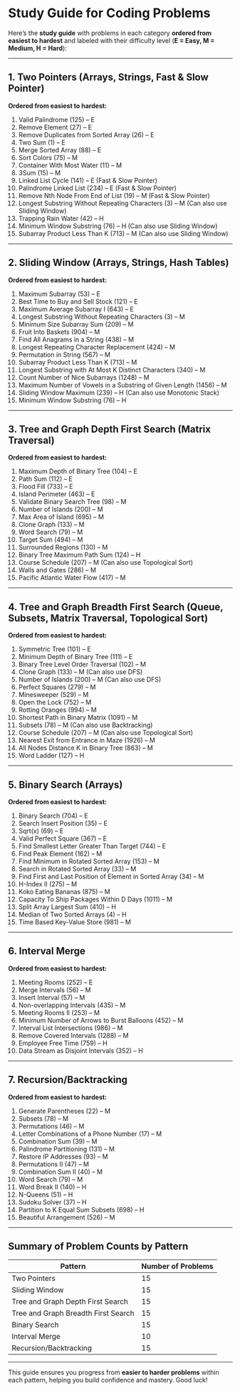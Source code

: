 # **Study Guide for Coding Problems**

Here’s the **study guide** with problems in each category **ordered from easiest to hardest** and labeled with their difficulty level (**E = Easy, M = Medium, H = Hard**):

---

## **1. Two Pointers (Arrays, Strings, Fast & Slow Pointer)**
**Ordered from easiest to hardest:**
1. Valid Palindrome (125) – E
2. Remove Element (27) – E
3. Remove Duplicates from Sorted Array (26) – E
4. Two Sum (1) – E
5. Merge Sorted Array (88) – E
6. Sort Colors (75) – M
7. Container With Most Water (11) – M
8. 3Sum (15) – M
9. Linked List Cycle (141) – E (Fast & Slow Pointer)
10. Palindrome Linked List (234) – E (Fast & Slow Pointer)
11. Remove Nth Node From End of List (19) – M (Fast & Slow Pointer)
12. Longest Substring Without Repeating Characters (3) – M (Can also use Sliding Window)
13. Trapping Rain Water (42) – H
14. Minimum Window Substring (76) – H (Can also use Sliding Window)
15. Subarray Product Less Than K (713) – M (Can also use Sliding Window)

---

## **2. Sliding Window (Arrays, Strings, Hash Tables)**
**Ordered from easiest to hardest:**
1. Maximum Subarray (53) – E
2. Best Time to Buy and Sell Stock (121) – E
3. Maximum Average Subarray I (643) – E
4. Longest Substring Without Repeating Characters (3) – M
5. Minimum Size Subarray Sum (209) – M
6. Fruit Into Baskets (904) – M
7. Find All Anagrams in a String (438) – M
8. Longest Repeating Character Replacement (424) – M
9. Permutation in String (567) – M
10. Subarray Product Less Than K (713) – M
11. Longest Substring with At Most K Distinct Characters (340) – M
12. Count Number of Nice Subarrays (1248) – M
13. Maximum Number of Vowels in a Substring of Given Length (1456) – M
14. Sliding Window Maximum (239) – H (Can also use Monotonic Stack)
15. Minimum Window Substring (76) – H

---

## **3. Tree and Graph Depth First Search (Matrix Traversal)**
**Ordered from easiest to hardest:**
1. Maximum Depth of Binary Tree (104) – E
2. Path Sum (112) – E
3. Flood Fill (733) – E
4. Island Perimeter (463) – E
5. Validate Binary Search Tree (98) – M
6. Number of Islands (200) – M
7. Max Area of Island (695) – M
8. Clone Graph (133) – M
9. Word Search (79) – M
10. Target Sum (494) – M
11. Surrounded Regions (130) – M
12. Binary Tree Maximum Path Sum (124) – H
13. Course Schedule (207) – M (Can also use Topological Sort)
14. Walls and Gates (286) – M
15. Pacific Atlantic Water Flow (417) – M

---

## **4. Tree and Graph Breadth First Search (Queue, Subsets, Matrix Traversal, Topological Sort)**
**Ordered from easiest to hardest:**
1. Symmetric Tree (101) – E
2. Minimum Depth of Binary Tree (111) – E
3. Binary Tree Level Order Traversal (102) – M
4. Clone Graph (133) – M (Can also use DFS)
5. Number of Islands (200) – M (Can also use DFS)
6. Perfect Squares (279) – M
7. Minesweeper (529) – M
8. Open the Lock (752) – M
9. Rotting Oranges (994) – M
10. Shortest Path in Binary Matrix (1091) – M
11. Subsets (78) – M (Can also use Backtracking)
12. Course Schedule (207) – M (Can also use Topological Sort)
13. Nearest Exit from Entrance in Maze (1926) – M
14. All Nodes Distance K in Binary Tree (863) – M
15. Word Ladder (127) – H

---

## **5. Binary Search (Arrays)**
**Ordered from easiest to hardest:**
1. Binary Search (704) – E
2. Search Insert Position (35) – E
3. Sqrt(x) (69) – E
4. Valid Perfect Square (367) – E
5. Find Smallest Letter Greater Than Target (744) – E
6. Find Peak Element (162) – M
7. Find Minimum in Rotated Sorted Array (153) – M
8. Search in Rotated Sorted Array (33) – M
9. Find First and Last Position of Element in Sorted Array (34) – M
10. H-Index II (275) – M
11. Koko Eating Bananas (875) – M
12. Capacity To Ship Packages Within D Days (1011) – M
13. Split Array Largest Sum (410) – H
14. Median of Two Sorted Arrays (4) – H
15. Time Based Key-Value Store (981) – M

---

## **6. Interval Merge**
**Ordered from easiest to hardest:**
1. Meeting Rooms (252) – E
2. Merge Intervals (56) – M
3. Insert Interval (57) – M
4. Non-overlapping Intervals (435) – M
5. Meeting Rooms II (253) – M
6. Minimum Number of Arrows to Burst Balloons (452) – M
7. Interval List Intersections (986) – M
8. Remove Covered Intervals (1288) – M
9. Employee Free Time (759) – H
10. Data Stream as Disjoint Intervals (352) – H

---

## **7. Recursion/Backtracking**
**Ordered from easiest to hardest:**
1. Generate Parentheses (22) – M
2. Subsets (78) – M
3. Permutations (46) – M
4. Letter Combinations of a Phone Number (17) – M
5. Combination Sum (39) – M
6. Palindrome Partitioning (131) – M
7. Restore IP Addresses (93) – M
8. Permutations II (47) – M
9. Combination Sum II (40) – M
10. Word Search (79) – M
11. Word Break II (140) – H
12. N-Queens (51) – H
13. Sudoku Solver (37) – H
14. Partition to K Equal Sum Subsets (698) – H
15. Beautiful Arrangement (526) – M

---

## **Summary of Problem Counts by Pattern**
| Pattern                              | Number of Problems |
|--------------------------------------|---------------------|
| Two Pointers                         | 15                 |
| Sliding Window                       | 15                 |
| Tree and Graph Depth First Search    | 15                 |
| Tree and Graph Breadth First Search  | 15                 |
| Binary Search                        | 15                 |
| Interval Merge                       | 10                 |
| Recursion/Backtracking               | 15                 |

---

This guide ensures you progress from **easier to harder problems** within each pattern, helping you build confidence and mastery. Good luck!